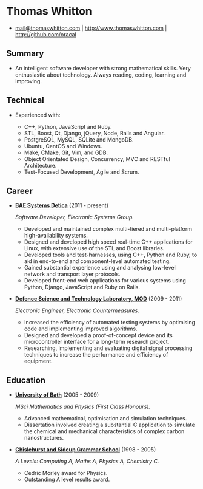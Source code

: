 Thomas Whitton
==============

*   <mail@thomaswhitton.com>
 | <http://www.thomaswhitton.com>
 | <http://github.com/oracal>


Summary
-------

*   An intelligent software developer with strong mathematical skills. Very enthusiastic about technology. Always reading, coding, learning and improving.


Technical
---------

*   Experienced with:

    -   C++, Python, JavaScript and Ruby.
    -   STL, Boost, Qt, Django, jQuery, Node, Rails and Angular.
    -   PostgreSQL, MySQL, SQLite and MongoDB.
    -   Ubuntu, CentOS and Windows.
    -   Make, CMake, Git, Vim, and GDB.
    -   Object Orientated Design, Concurrency, MVC and RESTful Architecture.
    -   Test-Focused Development, Agile and Scrum.


Career
------

*   **[BAE Systems Detica](http://baesystemsdetica.com)** (2011 - present)

    *Software Developer, Electronic Systems Group.*

    -   Developed and maintained complex multi-tiered and multi-platform high-availability systems.
    -   Designed and developed high speed real-time C++ applications for Linux, with extensive use of the STL and Boost libraries.
    -   Developed  tools and test-harnesses, using C++, Python and Ruby, to aid in end-to-end and component-level automated testing.
    -   Gained substantial experience using and analysing low-level network and transport layer protocols.
    -   Developed front-end web applications for various systems using Python, Django, JavaScript and Ruby on Rails.

*   **[Defence Science and Technology Laboratory, MOD](https://www.dstl.gov.uk)** (2009 - 2011)

    *Electronic Engineer, Electronic Countermeasures.*

    -   Increased the efficiency of automated testing systems by optimising code and implementing improved algorithms.
    -   Designed and developed a proof-of-concept device and its microcontroller interface for a long-term research project.
    -   Researching, implementing and evaluating digital signal processing techniques to increase the performance and efficiency of equipment.


Education
---------

*   **[University of Bath](http://www.bath.ac.uk)** (2005 - 2009)

    *MSci Mathematics and Physics (First Class Honours).*

    -   Advanced mathematical, optimisation and simulation techniques.
    -   Dissertation involved creating a substantial C application to simulate the chemical and mechanical characteristics of complex carbon nanostructures.

*  **[Chislehurst and Sidcup Grammar School](http://www.csgrammar.com)** (1998 - 2005)

    *A Levels: Computing A, Maths A, Physics A, Chemistry C.*

    -   Cedric Morley award for Physics.
    -   Outstanding A level results award.

